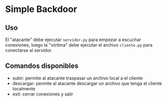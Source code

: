 # Simple Backdoor
## Uso
El "atacante" debe ejecutar ``servidor.py`` para empezar a escuchar conexiones, luego la "víctima" debe ejecutar el archivo ``cliente.py`` para conectarse al servidor.
## Comandos disponibles
  - subir: permite al atacante traspasar un archivo local a el cliente
  - descargar: permite al atacante descargar un archivo que tenga el cliente localmente
  - exit: cerrar conexiones y salir
